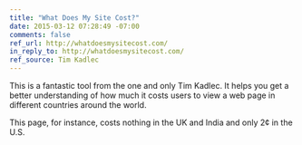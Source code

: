 ```yaml
---
title: "What Does My Site Cost?"
date: 2015-03-12 07:28:49 -07:00
comments: false
ref_url: http://whatdoesmysitecost.com/
in_reply_to: http://whatdoesmysitecost.com/
ref_source: Tim Kadlec
---
```


This is a fantastic tool from the one and only Tim Kadlec. It helps you get a better understanding of how much it costs users to view a web page in different countries around the world.

This page, for instance, costs nothing in the UK and India and only 2¢ in the U.S.